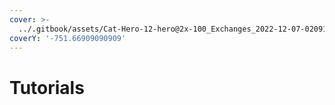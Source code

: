```yaml
---
cover: >-
  ../.gitbook/assets/Cat-Hero-12-hero@2x-100_Exchanges_2022-12-07-020913_ugkr.webp
coverY: '-751.66909090909'
---
```


# Tutorials

<mark style="color:purple;"></mark>
